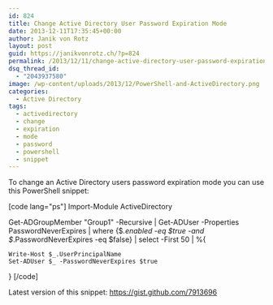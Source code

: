 ```yaml
---
id: 824
title: Change Active Directory User Password Expiration Mode
date: 2013-12-11T17:35:45+00:00
author: Janik von Rotz
layout: post
guid: https://janikvonrotz.ch/?p=824
permalink: /2013/12/11/change-active-directory-user-password-expiration-mode/
dsq_thread_id:
  - "2043937580"
image: /wp-content/uploads/2013/12/PowerShell-and-ActiveDirectory.png
categories:
  - Active Directory
tags:
  - activedirectory
  - change
  - expiration
  - mode
  - password
  - powershell
  - snippet
---
```

To change an Active Directory users password expiration mode you can use this PowerShell snippet:

[code lang="ps"]
Import-Module ActiveDirectory

Get-ADGroupMember "Group1" -Recursive |
Get-ADUser -Properties PasswordNeverExpires |
where {$_.enabled -eq $true -and $_.PasswordNeverExpires -eq $false} |
select -First 50 | %{

    Write-Host $_.UserPrincipalName
    Set-ADUser $_ -PasswordNeverExpires $true
}
[/code]

Latest version of this snippet: <a href="https://gist.github.com/7913696">https://gist.github.com/7913696</a></pre>